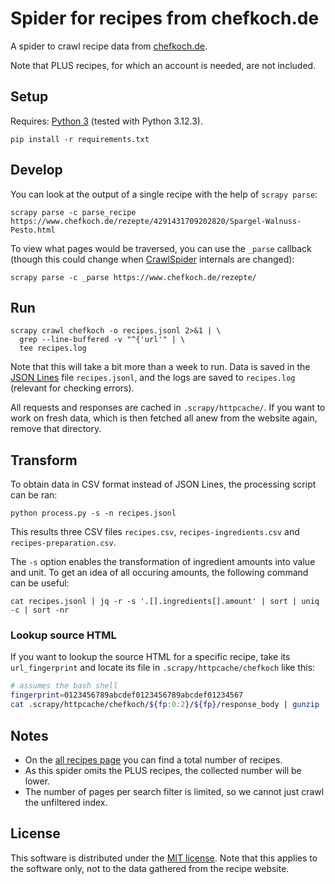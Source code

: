 # Spider for recipes from chefkoch.de

A spider to crawl recipe data from [chefkoch.de](https://www.chefkoch.de).

Note that PLUS recipes, for which an account is needed, are not included.

## Setup

Requires: [Python 3](https://www.python.org/) (tested with Python 3.12.3).

```
pip install -r requirements.txt
```

## Develop

You can look at the output of a single recipe with the help of `scrapy parse`:

```
scrapy parse -c parse_recipe https://www.chefkoch.de/rezepte/4291431709202820/Spargel-Walnuss-Pesto.html
```

To view what pages would be traversed, you can use the `_parse` callback
(though this could change when [CrawlSpider](https://docs.scrapy.org/en/latest/topics/spiders.html#crawlspider)
internals are changed):

```
scrapy parse -c _parse https://www.chefkoch.de/rezepte/
```


## Run

```
scrapy crawl chefkoch -o recipes.jsonl 2>&1 | \
  grep --line-buffered -v "^{'url'" | \
  tee recipes.log
```

Note that this will take a bit more than a week to run.
Data is saved in the [JSON Lines](https://jsonlines.org/) file `recipes.jsonl`, and the logs
are saved to `recipes.log` (relevant for checking errors).

All requests and responses are cached in `.scrapy/httpcache/`. If you want to work on fresh
data, which is then fetched all anew from the website again, remove that directory.


## Transform

To obtain data in CSV format instead of JSON Lines, the processing script can be ran:

```
python process.py -s -n recipes.jsonl
```

This results three CSV files `recipes.csv`, `recipes-ingredients.csv` and `recipes-preparation.csv`.

The `-s` option enables the transformation of ingredient amounts into value and unit.
To get an idea of all occuring amounts, the following command can be useful:

```
cat recipes.jsonl | jq -r -s '.[].ingredients[].amount' | sort | uniq -c | sort -nr
```

### Lookup source HTML

If you want to lookup the source HTML for a specific recipe, take its `url_fingerprint`
and locate its file in `.scrapy/httpcache/chefkoch` like this:

```bash
# assumes the bash shell
fingerprint=0123456789abcdef0123456789abcdef01234567
cat .scrapy/httpcache/chefkoch/${fp:0:2}/${fp}/response_body | gunzip
```


## Notes

* On the [all recipes page](https://www.chefkoch.de/rs/s0/Rezepte.html) you can find a total number of recipes.
* As this spider omits the PLUS recipes, the collected number will be lower.
* The number of pages per search filter is limited, so we cannot just crawl the unfiltered index.


## License

This software is distributed under the [MIT license](LICENSE).
Note that this applies to the software only, not to the data gathered from the recipe website.
